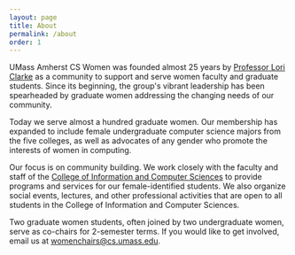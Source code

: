 ```yaml
---
layout: page
title: About
permalink: /about
order: 1
---
```


UMass Amherst CS Women was founded almost 25 years by [Professor Lori Clarke](http://laser.cs.umass.edu/people/clarke.html) as a community to support and serve women faculty and graduate students. Since its beginning, the group's vibrant leadership has been spearheaded by graduate women addressing the changing needs of our community.

Today we serve almost a hundred graduate women. Our membership has expanded to include female undergraduate computer science majors from the five colleges, as well as advocates of any gender who promote the interests of women in computing.

Our focus is on community building. We work closely with the faculty and staff of the [College of Information and Computer Sciences](http://cics.umass.edu/) to provide programs and services for our female-identified students. We also organize social events, lectures, and other professional activities that are open to all students in the College of Information and Computer Sciences.

Two graduate women students, often joined by two undergraduate women, serve as co-chairs for 2-semester terms. If you would like to get involved, email us at womenchairs@cs.umass.edu.
